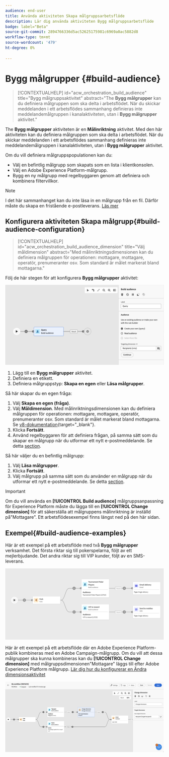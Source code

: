 ```yaml
---
audience: end-user
title: Använda aktiviteten Skapa målgruppsarbetsflöde
description: Lär dig använda aktiviteten Bygg målgruppsarbetsflöde
badge: label="Beta"
source-git-commit: 2894766336d5ac52625175981c6969a0ac5882d8
workflow-type: tm+mt
source-wordcount: '479'
ht-degree: 0%

---
```



# Bygg målgrupper {#build-audience}

>[!CONTEXTUALHELP]
>id="acw_orchestration_build_audience"
>title="Bygg målgruppsaktivitet"
>abstract="The **Bygg målgrupper** kan du definiera målgruppen som ska delta i arbetsflödet. När du skickar meddelanden i ett arbetsflödes sammanhang definieras inte meddelandemålgruppen i kanalaktiviteten, utan i **Bygg målgrupper** aktivitet."


The **Bygg målgrupper** aktiviteten är en **Målinriktning** aktivitet. Med den här aktiviteten kan du definiera målgruppen som ska delta i arbetsflödet. När du skickar meddelanden i ett arbetsflödes sammanhang definieras inte meddelandemålgruppen i kanalaktiviteten, utan i **Bygg målgrupper** aktivitet.

Om du vill definiera målgruppspopulationen kan du:

* Välj en befintlig målgrupp som skapats som en lista i klientkonsolen.
* Välj en Adobe Experience Platform-målgrupp.
* Bygg en ny målgrupp med regelbyggaren genom att definiera och kombinera filtervillkor.

>[!NOTE]
>
>I det här sammanhanget kan du inte läsa in en målgrupp från en fil. Därför måste du skapa en fristående e-postleverans. [Läs mer](../../audience/about-recipients.md)

<!--
The **Build audience** activity can be placed at the beginning of the workflow or after any other activity. Any activity can be placed after the **Build audience**.
-->

## Konfigurera aktiviteten Skapa målgrupp{#build-audience-configuration}

>[!CONTEXTUALHELP]
>id="acw_orchestration_build_audience_dimension"
>title="Välj måldimension"
>abstract="Med målinriktningsdimensionen kan du definiera målgruppen för operationen: mottagare, mottagare, operatör, prenumeranter osv. Som standard är målet markerat bland mottagarna."


Följ de här stegen för att konfigurera **Bygg målgrupper** aktivitet:

![](../assets/workflow-audience.png)

1. Lägg till en **Bygg målgrupper** aktivitet.
1. Definiera en etikett.
1. Definiera målgruppstyp: **Skapa en egen** eller **Läsa målgrupper**.

Så här skapar du en egen fråga:

1. Välj **Skapa en egen (fråga)**.
1. Välj **Måldimension**. Med målinriktningsdimensionen kan du definiera målgruppen för operationen: mottagare, mottagare, operatör, prenumeranter osv. Som standard är målet markerat bland mottagarna. Se [v8-dokumentation](https://experienceleague.adobe.com/docs/campaign/automation/workflows/introduction/wf-type/targeting-workflows.html#targeting-and-filtering-dimensions){target="_blank"}.
1. Klicka **Fortsätt**.
1. Använd regelbyggaren för att definiera frågan, på samma sätt som du skapar en målgrupp när du utformar ett nytt e-postmeddelande. Se detta [section](../../audience/segment-builder.md).

Så här väljer du en befintlig målgrupp:

1. Välj **Läsa målgrupper**.
1. Klicka **Fortsätt**.
1. Välj målgrupp på samma sätt som du använder en målgrupp när du utformar ett nytt e-postmeddelande. Se detta [section](../../audience/add-audience.md).

>[!IMPORTANT]
>
>Om du vill använda en **[!UICONTROL Build audience]** målgruppsanpassning för Experience Platform måste du lägga till en **[!UICONTROL Change dimension]** för att säkerställa att målgruppens målinriktning är inställd på&quot;Mottagare&quot;. Ett arbetsflödesexempel finns längst ned på den här sidan.

## Exempel{#build-audience-examples}

Här är ett exempel på ett arbetsflöde med två **Bygg målgrupper** verksamhet. Det första riktar sig till pokerspelarna, följt av ett mejlerbjudande. Det andra riktar sig till VIP kunder, följt av en SMS-leverans.

![](../assets/workflow-audience-example.png)

Här är ett exempel på ett arbetsflöde där en Adobe Experience Platform-publik kombineras med en Adobe Campaign-målgrupp. Om du vill att dessa målgrupper ska kunna kombineras kan du **[!UICONTROL Change dimension]** med målgruppsdimensionen&quot;Mottagare&quot; läggs till efter Adobe Experience Platform målgrupp. [Lär dig hur du konfigurerar en Ändra dimensionsaktivitet](change-dimension.md)

![](../assets/workflow-audience-aep.png)
